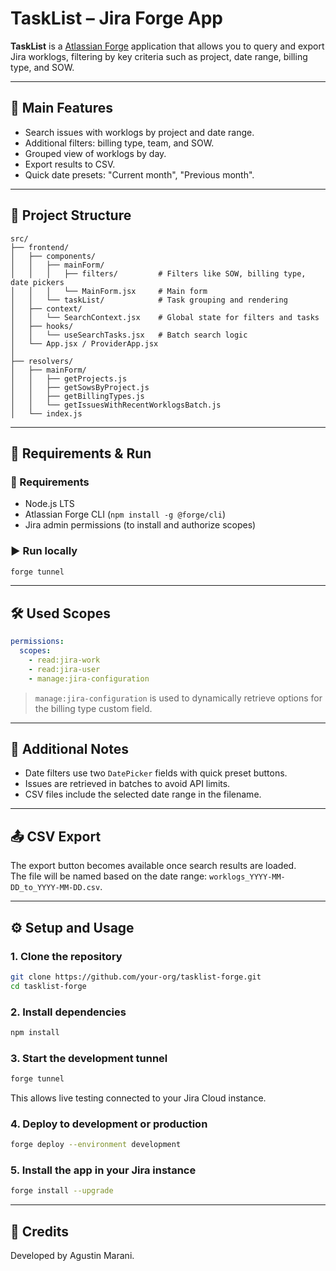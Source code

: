 # TaskList – Jira Forge App

**TaskList** is a [Atlassian Forge](https://developer.atlassian.com/platform/forge/) application that allows you to query and export Jira worklogs, filtering by key criteria such as project, date range, billing type, and SOW.

---

## 🚀 Main Features

- Search issues with worklogs by project and date range.
- Additional filters: billing type, team, and SOW.
- Grouped view of worklogs by day.
- Export results to CSV.
- Quick date presets: "Current month", "Previous month".

---

## 📁 Project Structure

```
src/
├── frontend/
│   ├── components/
│   │   ├── mainForm/
│   │   │   ├── filters/         # Filters like SOW, billing type, date pickers
│   │   │   └── MainForm.jsx     # Main form
│   │   └── taskList/            # Task grouping and rendering
│   ├── context/
│   │   └── SearchContext.jsx    # Global state for filters and tasks
│   ├── hooks/
│   │   └── useSearchTasks.jsx   # Batch search logic
│   └── App.jsx / ProviderApp.jsx
│
├── resolvers/
│   ├── mainForm/
│   │   ├── getProjects.js
│   │   ├── getSowsByProject.js
│   │   ├── getBillingTypes.js
│   │   └── getIssuesWithRecentWorklogsBatch.js
│   └── index.js
```

---

## 🧪 Requirements & Run

### 🔧 Requirements

- Node.js LTS
- Atlassian Forge CLI (`npm install -g @forge/cli`)
- Jira admin permissions (to install and authorize scopes)

### ▶️ Run locally

```bash
forge tunnel
```

---

## 🛠️ Used Scopes

```yaml
permissions:
  scopes:
    - read:jira-work
    - read:jira-user
    - manage:jira-configuration
```

> `manage:jira-configuration` is used to dynamically retrieve options for the billing type custom field.

---

## 🧩 Additional Notes

- Date filters use two `DatePicker` fields with quick preset buttons.
- Issues are retrieved in batches to avoid API limits.
- CSV files include the selected date range in the filename.

---

## 📤 CSV Export

The export button becomes available once search results are loaded.  
The file will be named based on the date range: `worklogs_YYYY-MM-DD_to_YYYY-MM-DD.csv`.

---

## ⚙️ Setup and Usage

### 1. Clone the repository

```bash
git clone https://github.com/your-org/tasklist-forge.git
cd tasklist-forge
```

### 2. Install dependencies

```bash
npm install
```

### 3. Start the development tunnel

```bash
forge tunnel
```

This allows live testing connected to your Jira Cloud instance.

### 4. Deploy to development or production

```bash
forge deploy --environment development
```

### 5. Install the app in your Jira instance

```bash
forge install --upgrade
```

---

## 🙌 Credits

Developed by Agustin Marani.
